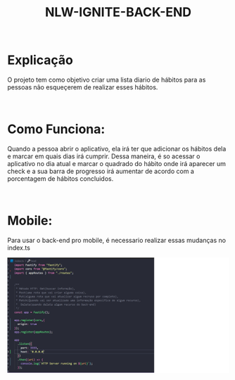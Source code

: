 <p align="center">
 <h1 align="center"> NLW-IGNITE-BACK-END </h1>
</p>

</br>

# Explicação

O projeto tem como objetivo criar uma lista diario de hábitos para as pessoas não esqueçerem de realizar esses hábitos.

</br>

# Como Funciona:

Quando a pessoa abrir o aplicativo, ela irá ter que adicionar os hábitos dela e marcar em quais dias irá cumprir. 
Dessa maneira, é so acessar o aplicativo no dia atual e marcar o quadrado do hábito onde irá aparecer um check e a sua barra de progresso irá aumentar de acordo com a porcentagem de hábitos concluidos.

</br>

# Mobile:

Para usar o back-end pro mobile, é necessario realizar essas mudanças no index.ts

<img src="src/img/readme.png">